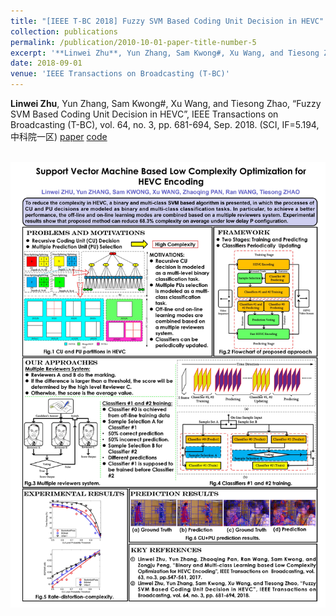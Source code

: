 ```yaml
---
title: "[IEEE T-BC 2018] Fuzzy SVM Based Coding Unit Decision in HEVC"
collection: publications
permalink: /publication/2010-10-01-paper-title-number-5
excerpt: '**Linwei Zhu**, Yun Zhang, Sam Kwong#, Xu Wang, and Tiesong Zhao, “Fuzzy SVM Based Coding Unit Decision in HEVC”, IEEE Transactions on Broadcasting (T-BC), vol. 64, no. 3, pp. 681-694, Sep. 2018. (SCI, IF=5.194, 中科院一区) [paper](https://ieeexplore.ieee.org/document/8100627) [code](https://github.com/ZhuLinweiCityU/Fuzzy-SVM-Based-Low-Complexity-for-HEVC)'
date: 2018-09-01
venue: 'IEEE Transactions on Broadcasting (T-BC)'
---
```

**Linwei Zhu**, Yun Zhang, Sam Kwong#, Xu Wang, and Tiesong Zhao, “Fuzzy SVM Based Coding Unit Decision in HEVC”, IEEE Transactions on Broadcasting (T-BC), vol. 64, no. 3, pp. 681-694, Sep. 2018. (SCI, IF=5.194, 中科院一区) [paper](https://ieeexplore.ieee.org/document/8100627) [code](https://github.com/ZhuLinweiCityU/Fuzzy-SVM-Based-Low-Complexity-for-HEVC)


<br/><img src='/images/fuzzy.jpg'>
